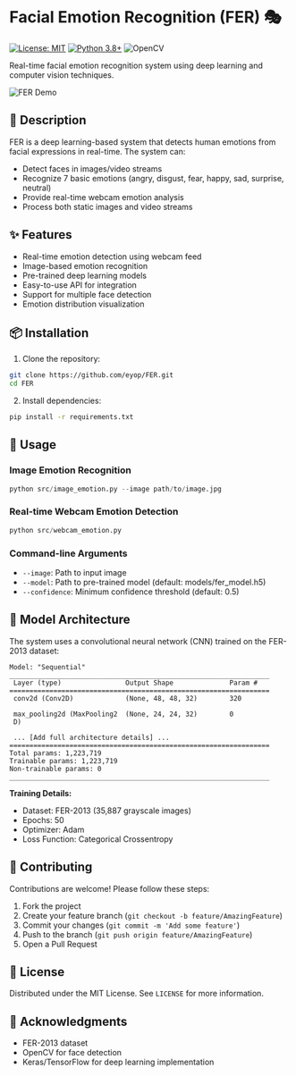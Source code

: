 
# Facial Emotion Recognition (FER) 🎭

[![License: MIT](https://img.shields.io/badge/License-MIT-yellow.svg)](https://opensource.org/licenses/MIT)
[![Python 3.8+](https://img.shields.io/badge/python-3.8+-blue.svg)](https://www.python.org/downloads/)
![OpenCV](https://img.shields.io/badge/OpenCV-4.x-green)

Real-time facial emotion recognition system using deep learning and computer vision techniques.

![FER Demo](demo/demo.gif)

## 📖 Description

FER is a deep learning-based system that detects human emotions from facial expressions in real-time. The system can:
- Detect faces in images/video streams
- Recognize 7 basic emotions (angry, disgust, fear, happy, sad, surprise, neutral)
- Provide real-time webcam emotion analysis
- Process both static images and video streams

## ✨ Features

- Real-time emotion detection using webcam feed
- Image-based emotion recognition
- Pre-trained deep learning models
- Easy-to-use API for integration
- Support for multiple face detection
- Emotion distribution visualization

## 📦 Installation

1. Clone the repository:
```bash
git clone https://github.com/eyop/FER.git
cd FER
```

2. Install dependencies:
```bash
pip install -r requirements.txt
```

## 🚀 Usage

### Image Emotion Recognition
```python
python src/image_emotion.py --image path/to/image.jpg
```

### Real-time Webcam Emotion Detection
```python
python src/webcam_emotion.py
```

### Command-line Arguments
- `--image`: Path to input image
- `--model`: Path to pre-trained model (default: models/fer_model.h5)
- `--confidence`: Minimum confidence threshold (default: 0.5)

## 🧠 Model Architecture

The system uses a convolutional neural network (CNN) trained on the FER-2013 dataset:
```
Model: "Sequential"
_________________________________________________________________
 Layer (type)                Output Shape              Param #   
=================================================================
 conv2d (Conv2D)             (None, 48, 48, 32)        320       
                                                                 
 max_pooling2d (MaxPooling2  (None, 24, 24, 32)        0         
 D)                                                              
                                                                 
 ... [Add full architecture details] ...
=================================================================
Total params: 1,223,719
Trainable params: 1,223,719
Non-trainable params: 0
_________________________________________________________________
```

**Training Details:**
- Dataset: FER-2013 (35,887 grayscale images)
- Epochs: 50
- Optimizer: Adam
- Loss Function: Categorical Crossentropy

## 🤝 Contributing

Contributions are welcome! Please follow these steps:
1. Fork the project
2. Create your feature branch (`git checkout -b feature/AmazingFeature`)
3. Commit your changes (`git commit -m 'Add some feature'`)
4. Push to the branch (`git push origin feature/AmazingFeature`)
5. Open a Pull Request

## 📄 License

Distributed under the MIT License. See `LICENSE` for more information.

## 🙏 Acknowledgments

- FER-2013 dataset
- OpenCV for face detection
- Keras/TensorFlow for deep learning implementation


